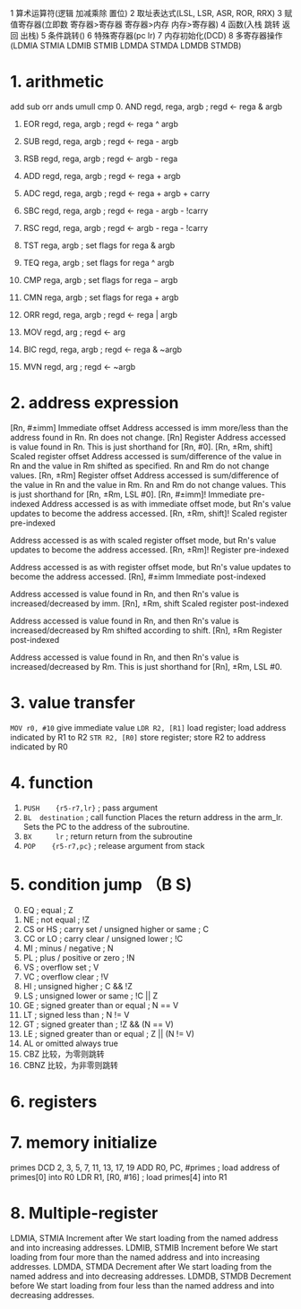 1 算术运算符(逻辑 加减乘除 置位)
2 取址表达式(LSL, LSR, ASR, ROR, RRX)
3 赋值寄存器(立即数 寄存器>寄存器 寄存器>内存 内存>寄存器)
4 函数(入栈 跳转 返回 出栈)
5 条件跳转()
6 特殊寄存器(pc lr)
7 内存初始化(DCD)
8 多寄存器操作(LDMIA STMIA LDMIB STMIB LDMDA STMDA LDMDB STMDB)

# 1. arithmetic
add sub orr ands umull
cmp
0. 	AND regd, rega, argb ; regd ← rega & argb
1. 	EOR regd, rega, argb ; regd ← rega ^ argb
2. 	SUB regd, rega, argb ; regd ← rega - argb
3. 	RSB regd, rega, argb ; regd ← argb - rega
4. 	ADD regd, rega, argb ; regd ← rega + argb
5. 	ADC regd, rega, argb ; regd ← rega + argb + carry
6. 	SBC regd, rega, argb ; regd ← rega - argb - !carry
7. 	RSC regd, rega, argb ; regd ← argb - rega - !carry

8. 	TST rega, argb 		 ; set flags for rega & argb
9. 	TEQ rega, argb 		 ; set flags for rega ^ argb
10. CMP rega, argb 		 ; set flags for rega − argb
11. CMN rega, argb 		 ; set flags for rega + argb

12. ORR regd, rega, argb ; regd ← rega | argb
13. MOV regd, arg 		 ; regd ← arg
14. BIC regd, rega, argb ; regd ← rega & ~argb
15. MVN regd, arg 		 ; regd ← ~argb

# 2. address expression
[Rn, #±imm] 	Immediate offset
Address accessed is imm more/less than the address found in Rn. Rn does not change.
[Rn] 	Register
Address accessed is value found in Rn. This is just shorthand for [Rn, #0].
[Rn, ±Rm, shift] 	Scaled register offset
Address accessed is sum/difference of the value in Rn and the value in Rm shifted as specified. Rn and Rm do not change values.
[Rn, ±Rm] 	Register offset
Address accessed is sum/difference of the value in Rn and the value in Rm. Rn and Rm do not change values. This is just shorthand for [Rn, ±Rm, LSL #0].
[Rn, #±imm]! 	Immediate pre-indexed
Address accessed is as with immediate offset mode, but Rn's value updates to become the address accessed.
[Rn, ±Rm, shift]! 	Scaled register pre-indexed

Address accessed is as with scaled register offset mode, but Rn's value updates to become the address accessed.
[Rn, ±Rm]! 	Register pre-indexed

Address accessed is as with register offset mode, but Rn's value updates to become the address accessed.
[Rn], #±imm 	Immediate post-indexed

Address accessed is value found in Rn, and then Rn's value is increased/decreased by imm.
[Rn], ±Rm, shift 	Scaled register post-indexed

Address accessed is value found in Rn, and then Rn's value is increased/decreased by Rm shifted according to shift.
[Rn], ±Rm 	Register post-indexed

Address accessed is value found in Rn, and then Rn's value is increased/decreased by Rm. This is just shorthand for [Rn], ±Rm, LSL #0.
# 3. value transfer
`MOV r0, #10`   give immediate value
`LDR R2, [R1]`  load register; load address indicated by R1 to R2
`STR R2, [R0]`  store register; store R2 to address indicated by R0

# 4. function
1. `PUSH    {r5-r7,lr}`  ; pass argument
2. `BL  destination`     ; call function
    Places the return address in the arm_lr.
    Sets the PC to the address of the subroutine.
3. `BX      lr`          ; return
    return from the subroutine
4. `POP    {r5-r7,pc}`   ; release argument from stack

# 5. condition jump （B S)
0. 	EQ ; equal ; Z
1. 	NE ; not equal ; !Z
2. 	CS or HS ; carry set / unsigned higher or same ; C
3. 	CC or LO ; carry clear / unsigned lower ; !C
4. 	MI ; minus / negative ; N
5.  PL ; plus / positive or zero ; !N
6. 	VS ; overflow set ; V
7. 	VC ; overflow clear ; !V
8. 	HI ; unsigned higher ; C && !Z
9. 	LS ; unsigned lower or same ; !C || Z
10. GE ; signed greater than or equal ; N == V
11. LT ; signed less than ; N != V
12. GT ; signed greater than ; !Z && (N == V)
13. LE ; signed greater than or equal ; Z || (N != V)
14. AL or omitted 		always 		true
16. CBZ  比较，为零则跳转
17. CBNZ 比较，为非零则跳转

# 6. registers
# 7. memory initialize
primes  DCD   2, 3, 5, 7, 11, 13, 17, 19
ADD R0, PC, #primes  ; load address of primes[0] into R0
LDR R1, [R0, #16]    ; load primes[4] into R1
# 8. Multiple-register
LDMIA, STMIA 	Increment after
                We start loading from the named address and into increasing addresses.
LDMIB, STMIB 	Increment before
                We start loading from four more than the named address and into increasing addresses.
LDMDA, STMDA 	Decrement after
                We start loading from the named address and into decreasing addresses.
LDMDB, STMDB 	Decrement before
                We start loading from four less than the named address and into decreasing addresses.